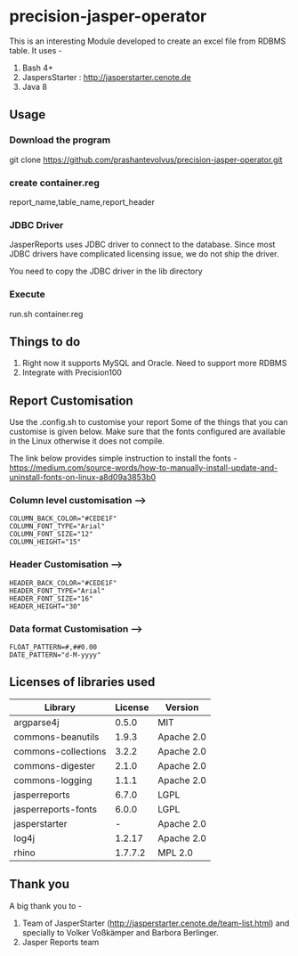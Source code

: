 # precision-jasper-operator
This is an interesting Module developed to create an excel file from RDBMS table.
It uses - 
1) Bash 4+
2) JaspersStarter : http://jasperstarter.cenote.de
3) Java 8

## Usage
### Download the program
git clone https://github.com/prashantevolvus/precision-jasper-operator.git
### create container.reg
report_name,table_name,report_header
### JDBC Driver
JasperReports uses JDBC driver to connect to the database. Since most JDBC drivers have complicated licensing issue, we do not ship the driver.

You need to copy the JDBC driver in the lib directory

### Execute
run.sh container.reg


## Things to do
1) Right now it supports MySQL and Oracle. Need to support more RDBMS
2) Integrate with Precision100


## Report Customisation
Use the .config.sh to customise your report
Some of the things that you can customise is given below.
Make sure that the fonts configured are available in the Linux otherwise it does not compile.

The link below provides simple instruction to install the fonts - 
https://medium.com/source-words/how-to-manually-install-update-and-uninstall-fonts-on-linux-a8d09a3853b0


### Column level customisation --> 
```
COLUMN_BACK_COLOR="#CEDE1F"
COLUMN_FONT_TYPE="Arial"
COLUMN_FONT_SIZE="12"
COLUMN_HEIGHT="15"
```
### Header Customisation -->
```
HEADER_BACK_COLOR="#CEDE1F"
HEADER_FONT_TYPE="Arial"
HEADER_FONT_SIZE="16"
HEADER_HEIGHT="30"
```
### Data format Customisation -->
```
FLOAT_PATTERN=#,##0.00
DATE_PATTERN="d-M-yyyy"
```
## Licenses of libraries used 
|Library|License|Version|
|-------|-------|-------|
|argparse4j|0.5.0|MIT|
|commons-beanutils|1.9.3|Apache 2.0|
|commons-collections|3.2.2|Apache 2.0|
|commons-digester|2.1.0|Apache 2.0|
|commons-logging|1.1.1|Apache 2.0|
|jasperreports|6.7.0|LGPL|
|jasperreports-fonts|6.0.0|LGPL|
|jasperstarter|-|Apache 2.0|
|log4j|1.2.17|Apache 2.0|
|rhino|1.7.7.2|MPL 2.0|

## Thank you
A big thank you to - 
1) Team of JasperStarter (http://jasperstarter.cenote.de/team-list.html) and specially to Volker Voßkämper and Barbora Berlinger. 
2) Jasper Reports team
